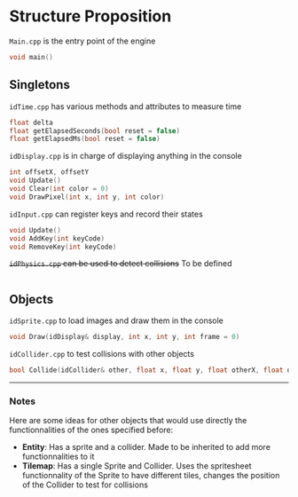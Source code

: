 # Structure Proposition

`Main.cpp` is the entry point of the engine
```cpp
void main()
```

## Singletons
`idTime.cpp` has various methods and attributes to measure time
```cpp
float delta
float getElapsedSeconds(bool reset = false)
float getElapsedMs(bool reset = false)
```
`idDisplay.cpp` is in charge of displaying anything in the console
```cpp
int offsetX, offsetY
void Update()
void Clear(int color = 0)
void DrawPixel(int x, int y, int color)
```
`idInput.cpp` can register keys and record their states
```cpp
void Update()
void AddKey(int keyCode)
void RemoveKey(int keyCode)
```
~~`idPhysics.cpp` can be used to detect collisions~~ To be defined
```cpp
```

## Objects
`idSprite.cpp` to load images and draw them in the console
```cpp
void Draw(idDisplay& display, int x, int y, int frame = 0)
```
`idCollider.cpp` to test collisions with other objects
```cpp
bool Collide(idCollider& other, float x, float y, float otherX, float otherY)
```

---
### Notes

Here are some ideas for other objects that would use directly the functionnalities of the ones specified before:
- **Entity**: Has a sprite and a collider. Made to be inherited to add more functionnalities to it
- **Tilemap**: Has a single Sprite and Collider. Uses the spritesheet functionnality of the Sprite to have different tiles, changes the position of the Collider to test for collisions